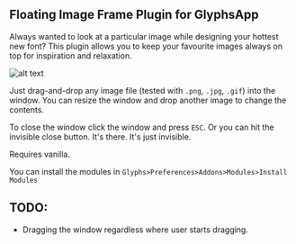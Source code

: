 ## Floating Image Frame Plugin for GlyphsApp

Always wanted to look at a particular image while designing your hottest new font?
This plugin allows you to keep your favourite images always on top for inspiration and relaxation.

![alt text](https://github.com/dyyybek/ImageFrame/screenshot.png "Image Frame Plugin Screenshot")

Just drag-and-drop any image file (tested with `.png`, `.jpg`, `.gif`) into the window.
You can resize the window and drop another image to change the contents.

To close the window click the window and press `ESC`.
Or you can hit the invisible close button.
It's there. It's just invisible.

Requires vanilla.

You can install the modules in `Glyphs>Preferences>Addons>Modules>Install Modules`

## TODO:

- Dragging the window regardless where user starts dragging.